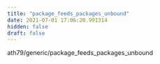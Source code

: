 ```yaml
---
title: "package_feeds_packages_unbound"
date: 2021-07-01 17:06:20.991314
hidden: false
draft: false
---
```


ath79/generic/package_feeds_packages_unbound

